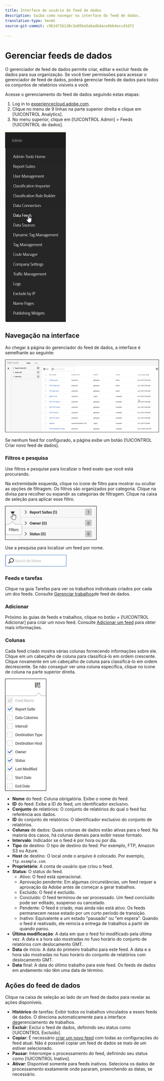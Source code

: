 ```yaml
---
title: Interface do usuário do feed de dados
description: Saiba como navegar na interface do feed de dados.
translation-type: tm+mt
source-git-commit: c9b3471b138c2e056a5abadb4ace6bb4eccd1d72

---
```



# Gerenciar feeds de dados

O gerenciador de feed de dados permite criar, editar e excluir feeds de dados para sua organização. Se você tiver permissões para acessar o gerenciador de feed de dados, poderá gerenciar feeds de dados para todos os conjuntos de relatórios visíveis a você.

Acesse o gerenciamento do feed de dados seguindo estas etapas:

1. Log in to [experiencecloud.adobe.com](https://experiencecloud.adobe.com).
2. Clique no menu de 9 linhas na parte superior direita e clique em [!UICONTROL Analytics].
3. No menu superior, clique em [!UICONTROL Admin] &gt; Feeds [!UICONTROL de dados].

![Menu de feed de dados](assets/AdminMenu.png)

## Navegação na interface

Ao chegar à página do gerenciador do feed de dados, a interface é semelhante ao seguinte:

![Feeds de dados](assets/feeds.png)

Se nenhum feed for configurado, a página exibe um botão [!UICONTROL Criar novo feed de dados].

### Filtros e pesquisa

Use filtros e pesquise para localizar o feed exato que você está procurando.

Na extremidade esquerda, clique no ícone de filtro para mostrar ou ocultar as opções de filtragem. Os filtros são organizados por categoria. Clique na divisa para recolher ou expandir as categorias de filtragem. Clique na caixa de seleção para aplicar esse filtro.

![Filtro](assets/filters.jpg)

Use a pesquisa para localizar um feed por nome.

![Pesquisar](assets/search.jpg)

### Feeds e tarefas

Clique na guia Tarefas para ver os trabalhos individuais criados por cada um dos feeds. Consulte [Gerenciar trabalhos](df-manage-jobs.md)de feed de dados.

### Adicionar

Próximo às guias de feeds e trabalhos, clique no botão + [!UICONTROL Adicionar] para criar um novo feed. Consulte [Adicionar um feed](create-feed.md) para obter mais informações.

### Colunas

Cada feed criado mostra várias colunas fornecendo informações sobre ele. Clique em um cabeçalho de coluna para classificá-lo em ordem crescente. Clique novamente em um cabeçalho de coluna para classificá-lo em ordem decrescente. Se não conseguir ver uma coluna específica, clique no ícone de coluna na parte superior direita.

![Ícone Coluna](assets/cols.jpg)

* **Nome** do feed: Coluna obrigatória. Exibe o nome do feed.
* **ID** do feed: Exibe a ID do feed, um identificador exclusivo.
* **Conjunto** de relatórios: O conjunto de relatórios do qual o feed faz referência aos dados.
* **ID** do conjunto de relatórios: O identificador exclusivo do conjunto de relatórios.
* **Colunas** de dados: Quais colunas de dados estão ativas para o feed. Na maioria dos casos, há colunas demais para exibir nesse formato.
* **Intervalo**: Indicador se o feed é por hora ou por dia.
* **Tipo** de destino: O tipo de destino do feed. Por exemplo, FTP, Amazon S3 ou Azure.
* **Host** de destino: O local onde o arquivo é colocado. Por exemplo, `ftp.example.com`.
* **Proprietário**: A conta de usuário que criou o feed.
* **Status**: O status do feed.
   * Ativo: O feed está operacional.
   * Aprovação pendente: Em algumas circunstâncias, um feed requer a aprovação da Adobe antes de começar a gerar trabalhos.
   * Excluído: O feed é excluído.
   * Concluído: O feed terminou de ser processado. Um feed concluído pode ser editado, suspenso ou cancelado.
   * Pendente: O feed é criado, mas ainda não está ativo. Os feeds permanecem nesse estado por um curto período de transição.
   * Inativo: Equivalente a um estado "pausado" ou "em espera". Quando o feed é reativado, ele reinicia a entrega de trabalhos a partir de quando parou.
* **Última modificação**: A data em que o feed foi modificado pela última vez. A data e a hora são mostradas no fuso horário do conjunto de relatórios com deslocamento GMT.
* **Data** de início: A data do primeiro trabalho para este feed. A data e a hora são mostradas no fuso horário do conjunto de relatórios com deslocamento GMT.
* **Data** final: A data do último trabalho para este feed. Os feeds de dados em andamento não têm uma data de término.

## Ações do feed de dados

Clique na caixa de seleção ao lado de um feed de dados para revelar as ações disponíveis.

* **Histórico** de tarefas: Exibir todos os trabalhos vinculados a esses feeds de dados. O direciona automaticamente para a interface [de](df-manage-jobs.md)gerenciamento de trabalhos.
* **Excluir**: Exclui o feed de dados, definindo seu status como [!UICONTROL Excluído].
* **Copiar**: É necessário [criar um novo feed](create-feed.md) com todas as configurações do feed atual. Não é possível copiar um feed de dados se mais de um estiver selecionado.
* **Pausar**: Interrompe o processamento do feed, definindo seu status como [!UICONTROL Inativo].
* **Ativar**: Disponível somente para feeds inativos. Seleciona os dados de processamento exatamente onde pararam, preenchendo as datas, se necessário.
